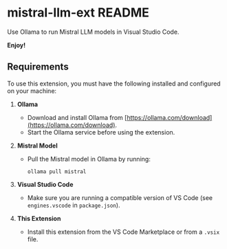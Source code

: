# mistral-llm-ext README

Use Ollama to run Mistral LLM models in Visual Studio Code.

**Enjoy!**

## Requirements

To use this extension, you must have the following installed and configured on your machine:

1. **Ollama**  
   - Download and install Ollama from [https://ollama.com/download](https://ollama.com/download).
   - Start the Ollama service before using the extension.

2. **Mistral Model**  
   - Pull the Mistral model in Ollama by running:
     ```
     ollama pull mistral
     ```

3. **Visual Studio Code**  
   - Make sure you are running a compatible version of VS Code (see `engines.vscode` in `package.json`).

4. **This Extension**  
   - Install this extension from the VS Code Marketplace or from a `.vsix` file.